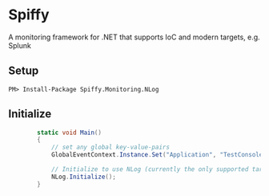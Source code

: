 # Spiffy
A monitoring framework for .NET that supports IoC and modern targets, e.g. Splunk

## Setup
`PM> Install-Package Spiffy.Monitoring.NLog`

## Initialize
```c#
        static void Main()
        {
            // set any global key-value-pairs
            GlobalEventContext.Instance.Set("Application", "TestConsole");

            // Initialize to use NLog (currently the only supported target)
            NLog.Initialize();
        }

```
